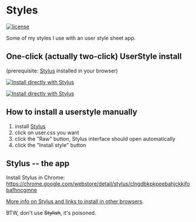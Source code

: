 # Styles

[![license](https://img.shields.io/github/license/kibeb/Styles.svg)](https://github.com/kibeb/Styles/blob/master/LICENSE)

Some of my styles I use with an user style sheet app.

## One-click (actually two-click) UserStyle install

(prerequisite: [Stylus](#stylus----the-app) installed in your browser)

[![Install directly with Stylus](https://img.shields.io/badge/Auto%20Install%20UserStyle%20-Invia.cz-238b8b.svg)](https://kibeb.github.io/Styles/Invia.cz.user.css)

[![Install directly with Stylus](https://img.shields.io/badge/Auto%20Install%20UserStyle%20-OfficeOnline-238b8b.svg)](https://kibeb.github.io/Styles/OfficeOnline.user.css)

## How to install a userstyle manually

1. install [Stylus](#stylus----the-app)
2. click on user.css you want
3. click the "Raw" button, Stylus interface should open automatically 
4. click the "Install style" button

## Stylus -- the app

Install Stylus in Chrome: https://chrome.google.com/webstore/detail/stylus/clngdbkpkpeebahjckkjfobafhncgmne

[More info on Stylus and links to install in other browsers](https://add0n.com/stylus.html).

BTW, don't use <s>Stylish</s>, it's poisoned.
